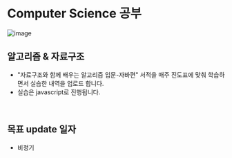 # Computer Science 공부
![image](https://media.vlpt.us/images/hustle-dev/post/3c1e020d-8992-4b9e-a546-d5b77c5e9599/%E1%84%8B%E1%85%A1%E1%86%AF%E1%84%80%E1%85%A9%E1%84%85%E1%85%B5%E1%84%8C%E1%85%B3%E1%86%B7.png)
## 알고리즘 & 자료구조
- "자료구조와 함께 배우는 알고리즘 입문-자바편" 서적을 매주 진도표에 맞춰 학습하면서 실습한 내역을 업로드 합니다.
- 실습은 javascript로 진행됩니다.
<br>

## 목표 update 일자
- 비정기